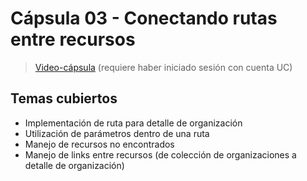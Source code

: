 # Cápsula 03 - Conectando rutas entre recursos

> [Video-cápsula](https://drive.google.com/file/d/1R5QIGjdb2WVLp_rKFQlTTpO5qp0wzn4A/view?usp=sharing) (requiere haber iniciado sesión con cuenta UC)

## Temas cubiertos
- Implementación de ruta para detalle de organización
- Utilización de parámetros dentro de una ruta
- Manejo de recursos no encontrados
- Manejo de links entre recursos (de colección de organizaciones a detalle de organización)
